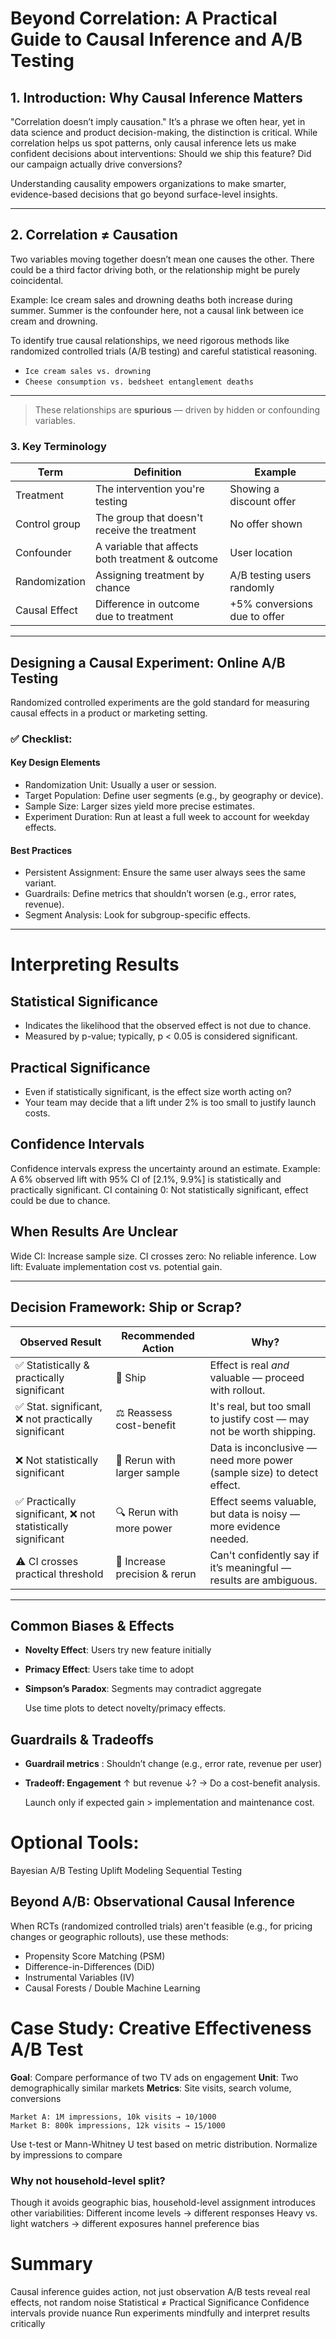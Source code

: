 # Beyond Correlation: A Practical Guide to Causal Inference and A/B Testing


## 1. Introduction: Why Causal Inference Matters
"Correlation doesn’t imply causation." It’s a phrase we often hear, yet in data science and product decision-making, the distinction is critical. While correlation helps us spot patterns, only causal inference lets us make confident decisions about interventions: Should we ship this feature? Did our campaign actually drive conversions?

Understanding causality empowers organizations to make smarter, evidence-based decisions that go beyond surface-level insights.

---

## 2. Correlation ≠ Causation
Two variables moving together doesn’t mean one causes the other. There could be a third factor driving both, or the relationship might be purely coincidental.

Example: Ice cream sales and drowning deaths both increase during summer. Summer is the confounder here, not a causal link between ice cream and drowning.

To identify true causal relationships, we need rigorous methods like randomized controlled trials (A/B testing) and careful statistical reasoning.
- `Ice cream sales vs. drowning`
- `Cheese consumption vs. bedsheet entanglement deaths`

---

> These relationships are **spurious** — driven by hidden or confounding variables.

### 3. Key Terminology
| Term          | Definition                                       | Example                      |
| ------------- | ------------------------------------------------ | ---------------------------- |
| Treatment     | The intervention you're testing                  | Showing a discount offer     |
| Control group | The group that doesn't receive the treatment     | No offer shown               |
| Confounder    | A variable that affects both treatment & outcome | User location                |
| Randomization | Assigning treatment by chance                    | A/B testing users randomly   |
| Causal Effect | Difference in outcome due to treatment           | +5% conversions due to offer |

---
## Designing a Causal Experiment: Online A/B Testing
Randomized controlled experiments are the gold standard for measuring causal effects in a product or marketing setting.

### ✅ Checklist:
#### Key Design Elements
- Randomization Unit: Usually a user or session.
- Target Population: Define user segments (e.g., by geography or device).
- Sample Size: Larger sizes yield more precise estimates.
- Experiment Duration: Run at least a full week to account for weekday effects.

#### Best Practices

- Persistent Assignment: Ensure the same user always sees the same variant.
- Guardrails: Define metrics that shouldn’t worsen (e.g., error rates, revenue).
- Segment Analysis: Look for subgroup-specific effects.
 ---

# Interpreting Results

## Statistical Significance
- Indicates the likelihood that the observed effect is not due to chance.
- Measured by p-value; typically, p < 0.05 is considered significant.

## Practical Significance
- Even if statistically significant, is the effect size worth acting on?
- Your team may decide that a lift under 2% is too small to justify launch costs.

## Confidence Intervals
Confidence intervals express the uncertainty around an estimate.
Example: A 6% observed lift with 95% CI of [2.1%, 9.9%] is statistically and practically significant.
CI containing 0: Not statistically significant, effect could be due to chance.

## When Results Are Unclear
Wide CI: Increase sample size.
CI crosses zero: No reliable inference.
Low lift: Evaluate implementation cost vs. potential gain.

---

##  Decision Framework: Ship or Scrap?

| **Observed Result**                                       | **Recommended Action**                | **Why?**                                                                 |
|-----------------------------------------------------------|----------------------------------------|--------------------------------------------------------------------------|
| ✅ Statistically & practically significant                | 🚀 Ship                               | Effect is real *and* valuable — proceed with rollout.                    |
| ✅ Stat. significant, ❌ not practically significant       | ⚖️ Reassess cost-benefit              | It's real, but too small to justify cost — may not be worth shipping.   |
| ❌ Not statistically significant                          | 🔁 Rerun with larger sample           | Data is inconclusive — need more power (sample size) to detect effect.  |
| ✅ Practically significant, ❌ not statistically significant| 🔍 Rerun with more power              | Effect seems valuable, but data is noisy — more evidence needed.        |
| ⚠️ CI crosses practical threshold                         | 🧪 Increase precision & rerun         | Can't confidently say if it’s meaningful — results are ambiguous.       |


 ---
## Common Biases & Effects
- **Novelty Effect**: Users try new feature initially
- **Primacy Effect**: Users take time to adopt
- **Simpson’s Paradox**: Segments may contradict aggregate

    Use time plots to detect novelty/primacy effects.


## Guardrails & Tradeoffs
- **Guardrail metrics** : Shouldn’t change (e.g., error rate, revenue per user)
- **Tradeoff: Engagement** ↑ but revenue ↓? → Do a cost-benefit analysis.

    Launch only if expected gain > implementation and maintenance cost.

# Optional Tools:
Bayesian A/B Testing
Uplift Modeling
Sequential Testing

## Beyond A/B: Observational Causal Inference
When RCTs (randomized controlled trials) aren't feasible (e.g., for pricing changes or geographic rollouts), use these methods:

- Propensity Score Matching (PSM)
- Difference-in-Differences (DiD)
- Instrumental Variables (IV)
- Causal Forests / Double Machine Learning

# Case Study: Creative Effectiveness A/B Test
**Goal**: Compare performance of two TV ads on engagement
**Unit**: Two demographically similar markets
**Metrics**: Site visits, search volume, conversions

```
Market A: 1M impressions, 10k visits → 10/1000
Market B: 800k impressions, 12k visits → 15/1000
```

Use t-test or Mann-Whitney U test based on metric distribution. Normalize by impressions to compare

### Why not household-level split?
Though it avoids geographic bias, household-level assignment introduces other variabilities:
    Different income levels → different responses
    Heavy vs. light watchers → different exposures
    hannel preference bias

# Summary
Causal inference guides action, not just observation
A/B tests reveal real effects, not random noise
Statistical ≠ Practical Significance
Confidence intervals provide nuance
Run experiments mindfully and interpret results critically

